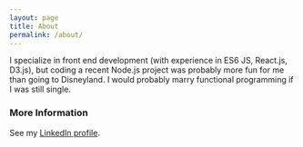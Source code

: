 ```yaml
---
layout: page
title: About
permalink: /about/
---
```


I specialize in front end development (with experience in ES6 JS, React.js, D3.js), but coding a recent Node.js project was probably more fun for me than going to Disneyland. I would probably marry functional programming if I was still single.

### More Information

See my [LinkedIn profile](http://linkedin.com/in/whoischris).